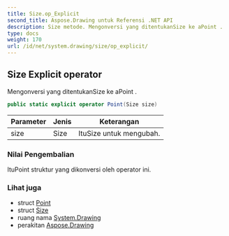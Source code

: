 ```yaml
---
title: Size.op_Explicit
second_title: Aspose.Drawing untuk Referensi .NET API
description: Size metode. Mengonversi yang ditentukanSize ke aPoint .
type: docs
weight: 170
url: /id/net/system.drawing/size/op_explicit/
---
```

## Size Explicit operator

Mengonversi yang ditentukanSize ke aPoint .

```csharp
public static explicit operator Point(Size size)
```

| Parameter | Jenis | Keterangan |
| --- | --- | --- |
| size | Size | ItuSize untuk mengubah. |

### Nilai Pengembalian

ItuPoint struktur yang dikonversi oleh operator ini.

### Lihat juga

* struct [Point](../../point/)
* struct [Size](../)
* ruang nama [System.Drawing](../../size/)
* perakitan [Aspose.Drawing](../../../)


